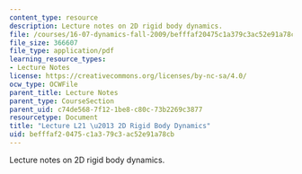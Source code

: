 ```yaml
---
content_type: resource
description: Lecture notes on 2D rigid body dynamics.
file: /courses/16-07-dynamics-fall-2009/befffaf20475c1a379c3ac52e91a78cb_MIT16_07F09_Lec21.pdf
file_size: 366607
file_type: application/pdf
learning_resource_types:
- Lecture Notes
license: https://creativecommons.org/licenses/by-nc-sa/4.0/
ocw_type: OCWFile
parent_title: Lecture Notes
parent_type: CourseSection
parent_uid: c74de568-7f12-1be8-c80c-73b2269c3877
resourcetype: Document
title: "Lecture L21 \u2013 2D Rigid Body Dynamics"
uid: befffaf2-0475-c1a3-79c3-ac52e91a78cb
---
```

Lecture notes on 2D rigid body dynamics.